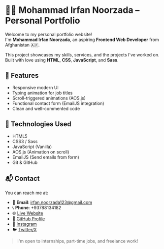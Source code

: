 # 🧑‍💻 Mohammad Irfan Noorzada – Personal Portfolio

Welcome to my personal portfolio website!  
I'm **Mohammad Irfan Noorzada**, an aspiring **Frontend Web Developer** from Afghanistan 🇦🇫.

This project showcases my skills, services, and the projects I've worked on. Built with love using **HTML**, **CSS**, **JavaScript**, and **Sass**.

## 🚀 Features

- Responsive modern UI
- Typing animation for job titles
- Scroll-triggered animations (AOS.js)
- Functional contact form (EmailJS integration)
- Clean and well-commented code

## 🔧 Technologies Used

- HTML5
- CSS3 / Sass
- JavaScript (Vanilla)
- AOS.js (Animation on scroll)
- EmailJS (Send emails from form)
- Git & GitHub

## 📬 Contact

You can reach me at:

- 📧 **Email**: irfan.noorzada123@gmail.com
- 📞 **Phone**: +93788134182
- 🌐 [Live Website](https://irfan-noorzada.vercel.app/)
- 💼 [GitHub Profile](https://github.com/coder-irfan)  
- 📸 [Instagram](https://instagram.com/irfan_codes)   
- 🐦 [Twitter/X](https://twitter.com/irfan_codes)

> I'm open to internships, part-time jobs, and freelance work!
